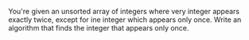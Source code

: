 You're given an unsorted array of integers where very integer appears exactly twice, except for ine integer which appears only once. Write an algorithm that finds the integer that appears only once. 
